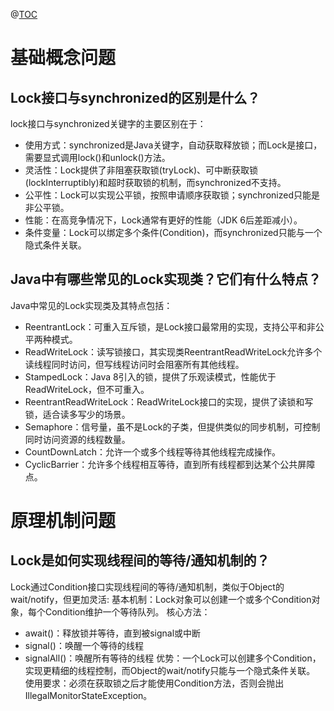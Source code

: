 @[TOC](Lock)

# 基础概念问题
## Lock接口与synchronized的区别是什么？
lock接口与synchronized关键字的主要区别在于：
- 使用方式：synchronized是Java关键字，自动获取释放锁；而Lock是接口，需要显式调用lock()和unlock()方法。
- 灵活性：Lock提供了非阻塞获取锁(tryLock)、可中断获取锁(lockInterruptibly)和超时获取锁的机制，而synchronized不支持。
- 公平性：Lock可以实现公平锁，按照申请顺序获取锁；synchronized只能是非公平锁。
- 性能：在高竞争情况下，Lock通常有更好的性能（JDK 6后差距减小）。
- 条件变量：Lock可以绑定多个条件(Condition)，而synchronized只能与一个隐式条件关联。
## Java中有哪些常见的Lock实现类？它们有什么特点？
Java中常见的Lock实现类及其特点包括：
- ReentrantLock：可重入互斥锁，是Lock接口最常用的实现，支持公平和非公平两种模式。
- ReadWriteLock：读写锁接口，其实现类ReentrantReadWriteLock允许多个读线程同时访问，但写线程访问时会阻塞所有其他线程。
- StampedLock：Java 8引入的锁，提供了乐观读模式，性能优于ReadWriteLock，但不可重入。
- ReentrantReadWriteLock：ReadWriteLock接口的实现，提供了读锁和写锁，适合读多写少的场景。
- Semaphore：信号量，虽不是Lock的子类，但提供类似的同步机制，可控制同时访问资源的线程数量。
- CountDownLatch：允许一个或多个线程等待其他线程完成操作。
- CyclicBarrier：允许多个线程相互等待，直到所有线程都到达某个公共屏障点。

# 原理机制问题
## Lock是如何实现线程间的等待/通知机制的？
Lock通过Condition接口实现线程间的等待/通知机制，类似于Object的wait/notify，但更加灵活:
基本机制：Lock对象可以创建一个或多个Condition对象，每个Condition维护一个等待队列。
核心方法：
- await()：释放锁并等待，直到被signal或中断
- signal()：唤醒一个等待的线程
- signalAll()：唤醒所有等待的线程
优势：一个Lock可以创建多个Condition，实现更精细的线程控制，而Object的wait/notify只能与一个隐式条件关联。
使用要求：必须在获取锁之后才能使用Condition方法，否则会抛出IllegalMonitorStateException。




